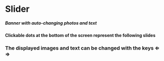 # Slider

##### Banner with auto-changing photos and text
#### Clickable dots at the bottom of the screen represent the following slides
### The displayed images and text can be changed with the keys &lArr; &rArr;
